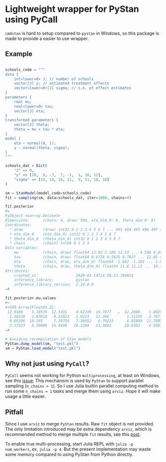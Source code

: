 # Lightweight wrapper for PyStan using PyCall

`cmdstan` is hard to setup compared to `pystan` in Windows, so this package is made to provide a easier to use wrapper.

## Example

```julia

schools_code = """
data {
    int<lower=0> J; // number of schools
    vector[J] y; // estimated treatment effects
    vector<lower=0>[J] sigma; // s.e. of effect estimates
}
parameters {
    real mu;
    real<lower=0> tau;
    vector[J] eta;
}
transformed parameters {
    vector[J] theta;
    theta = mu + tau * eta;
}
model {
    eta ~ normal(0, 1);
    y ~ normal(theta, sigma);
}
"""

schools_dat = Dict(
    "J" => 8,
    "y" => [28,  8, -3,  7, -1,  1, 18, 12],
    "sigma" => [15, 10, 16, 11,  9, 11, 10, 18]
)

sm = StanModel(model_code=schools_code)
fit = sampling(sm, data=schools_dat, iter=1000, chains=4)

fit.posterior
#=
PyObject <xarray.Dataset>
Dimensions:      (chain: 4, draw: 500, eta_dim_0: 8, theta_dim_0: 8)
Coordinates:
  * draw         (draw) int32 0 1 2 3 4 5 6 7 ... 493 494 495 496 497 498 499
  * eta_dim_0    (eta_dim_0) int32 0 1 2 3 4 5 6 7
  * theta_dim_0  (theta_dim_0) int32 0 1 2 3 4 5 6 7
  * chain        (chain) int64 0 1 2 3
Data variables:
    mu           (chain, draw) float64 12.92 5.186 12.53 ... 4.598 8.408 5.86
    tau          (chain, draw) float64 0.6728 0.5625 0.7637 ... 12.65 4.333
    eta          (chain, draw, eta_dim_0) float64 -1.662 -1.183 ... 1.032 0.4642
    theta        (chain, draw, theta_dim_0) float64 11.8 12.12 ... 10.33 7.871
Attributes:
    created_at:                 2020-03-14T14:50:33.394853
    inference_library:          pystan
    inference_library_version:  2.19.0.0
=#

fit.posterior.mu.values
#=
4×500 Array{Float64,2}:
 12.9186    5.18576  12.5331    4.62249  16.7877   …  12.2608    1.88204   7.74253  11.3356
  2.58138   2.83618   8.32023   1.9223   22.366        1.51359   2.70711   2.62599   9.4167
  9.05396  10.295     7.39754   7.36052   6.70213      6.92809  11.7895   12.7297   -3.57764
  3.37523   8.50909  15.4496   16.1284   11.3801      10.8383    4.59811   8.40823   5.85974
=#

# Avoiding recompilation of Stan models 
PyStan.dump_model(sm, "test.pkl")
sm = PyStan.load_model("test.pkl")

```

## Why not just using `PyCall`?

`PyCall` seems not working for Python `multiprocessing`, at least on Windows, see this [issue](https://github.com/JuliaPy/PyCall.jl/issues/755). This mechanism is used by `PyStan` to support parallel sampling (`n_chains > 1`). So I use Julia builtin parallel computing method to run some `n_chains = 1` tasks and merge them using `arviz`. Hope it will make usage a little easier.

## Pitfall

Since I use `arviz` to merge `PyStan` results. Raw `fit` object is not provided. The only limitation introduced may be extra dependency `arviz`, which is recommended method to merge multiple `fit` results, see this [post](https://discourse.mc-stan.org/t/combine-fit-objects/7262/3).

To enable true multi-processing, start Julia REPL with `julia -p num_workers`, ex, `julia -p 4`. But the present implementation may waste some memory compared to using PyStan from Python directly.